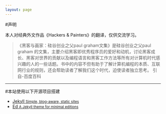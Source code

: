 ```yaml
---
layout: page
---
```


#声明

本人对经典外文作品《Hackers & Painters》的翻译，仅供交流学习。

>《黑客与画家：硅谷创业之父paul graham文集》是硅谷创业之父paul graham 的文集，主要介绍黑客即优秀程序员的爱好和动机，讨论黑客成长、黑客对世界的贡献以及编程语言和黑客工作方法等所有对计算机时代感兴趣的人的一些话题。书中的内容不但有助于了解计算机编程的本质、互联网行业的规则，还会帮助读者了解我们这个时代，迫使读者独立思考。 引自-百度百科

---

#本站使用以下开源项目搭建

+ [Jekyll <small>Simple, blog-aware, static sites</small>](https://jekyllrb.com)
+ [Ed <small>A Jekyll theme for minimal editions</small>](http://elotroalex.github.io/ed)



